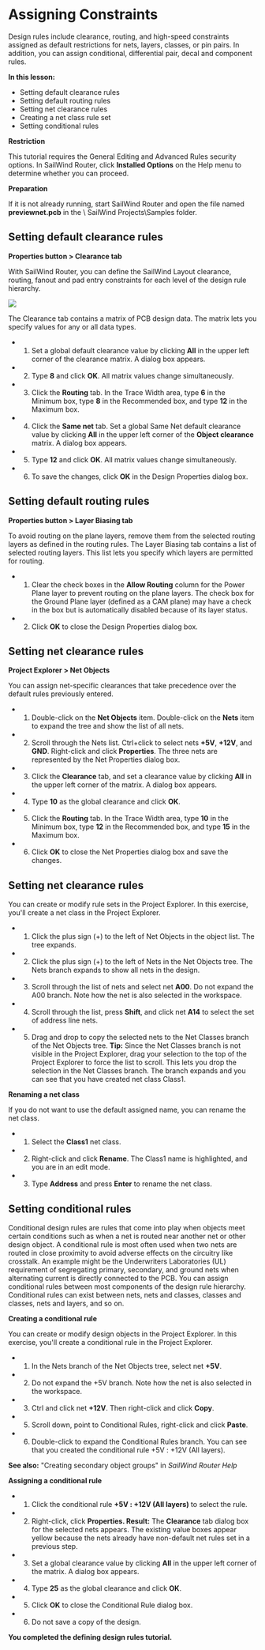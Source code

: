 # Assigning Constraints
Design rules include clearance, routing, and high-speed constraints assigned as default restrictions for nets, layers, classes, or pin pairs. In addition, you can assign conditional, differential pair, decal and component rules.

**In this lesson:**

- Setting default clearance rules
- Setting default routing rules
- Setting net clearance rules
- Creating a net class rule set
- Setting conditional rules

**Restriction**

This tutorial requires the General Editing and Advanced Rules security options. In SailWind Router, click **Installed Options** on the Help menu to determine whether you can proceed.

**Preparation**

If it is not already running, start SailWind Router and open the file named **previewnet.pcb** in the \ SailWind Projects\Samples folder.

## Setting default clearance rules
**Properties button > Clearance tab**

With SailWind Router, you can define the SailWind Layout clearance, routing, fanout and pad entry constraints for each level of the design rule hierarchy.

![](/router/tutrial/2/_page_0_Figure_15.jpeg)

The Clearance tab contains a matrix of PCB design data. The matrix lets you specify values for any or all data types.

- 1. Set a global default clearance value by clicking **All** in the upper left corner of the clearance matrix. A dialog box appears.
- 2. Type **8** and click **OK**. All matrix values change simultaneously.
- 3. Click the **Routing** tab. In the Trace Width area, type **6** in the Minimum box, type **8** in the Recommended box, and type **12** in the Maximum box.
- 4. Click the **Same net** tab. Set a global Same Net default clearance value by clicking **All** in the upper left corner of the **Object clearance** matrix. A dialog box appears.
- 5. Type **12** and click **OK**. All matrix values change simultaneously.
- 6. To save the changes, click **OK** in the Design Properties dialog box.

## Setting default routing rules
**Properties button > Layer Biasing tab**

To avoid routing on the plane layers, remove them from the selected routing layers as defined in the routing rules. The Layer Biasing tab contains a list of selected routing layers. This list lets you specify which layers are permitted for routing.

- 1. Clear the check boxes in the **Allow Routing** column for the Power Plane layer to prevent routing on the plane layers. The check box for the Ground Plane layer (defined as a CAM plane) may have a check in the box but is automatically disabled because of its layer status.
- 2. Click **OK** to close the Design Properties dialog box.

## Setting net clearance rules
**Project Explorer > Net Objects**

You can assign net-specific clearances that take precedence over the default rules previously entered.

- 1. Double-click on the **Net Objects** item. Double-click on the **Nets** item to expand the tree and show the list of all nets.
- 2. Scroll through the Nets list. Ctrl+click to select nets **+5V**, **+12V**, and **GND**. Right-click and click **Properties**. The three nets are represented by the Net Properties dialog box.
- 3. Click the **Clearance** tab, and set a clearance value by clicking **All** in the upper left corner of the matrix. A dialog box appears.
- 4. Type **10** as the global clearance and click **OK**.
- 5. Click the **Routing** tab. In the Trace Width area, type **10** in the Minimum box, type **12** in the Recommended box, and type **15** in the Maximum box.
- 6. Click **OK** to close the Net Properties dialog box and save the changes.

## Setting net clearance rules
You can create or modify rule sets in the Project Explorer. In this exercise, you'll create a net class in the Project Explorer.

- 1. Click the plus sign (+) to the left of Net Objects in the object list. The tree expands.
- 2. Click the plus sign (+) to the left of Nets in the Net Objects tree. The Nets branch expands to show all nets in the design.
- 3. Scroll through the list of nets and select net **A00**. Do not expand the A00 branch. Note how the net is also selected in the workspace.
- 4. Scroll through the list, press **Shift**, and click net **A14** to select the set of address line nets.
- 5. Drag and drop to copy the selected nets to the Net Classes branch of the Net Objects tree. **Tip:** Since the Net Classes branch is not visible in the Project Explorer, drag your selection to the top of the Project Explorer to force the list to scroll. This lets you drop the selection in the Net Classes branch. The branch expands and you can see that you have created net class Class1.

**Renaming a net class**

If you do not want to use the default assigned name, you can rename the net class.

- 1. Select the **Class1** net class.
- 2. Right-click and click **Rename**. The Class1 name is highlighted, and you are in an edit mode.
- 3. Type **Address** and press **Enter** to rename the net class.

## Setting conditional rules
Conditional design rules are rules that come into play when objects meet certain conditions such as when a net is routed near another net or other design object. A conditional rule is most often used when two nets are routed in close proximity to avoid adverse effects on the circuitry like crosstalk. An example might be the Underwriters Laboratories (UL) requirement of segregating primary, secondary, and ground nets when alternating current is directly connected to the PCB. You can assign conditional rules between most components of the design rule hierarchy. Conditional rules can exist between nets, nets and classes, classes and classes, nets and layers, and so on.

**Creating a conditional rule**

You can create or modify design objects in the Project Explorer. In this exercise, you'll create a conditional rule in the Project Explorer.

- 1. In the Nets branch of the Net Objects tree, select net **+5V**.
- 2. Do not expand the +5V branch. Note how the net is also selected in the workspace.
- 3. Ctrl and click net **+12V**. Then right-click and click **Copy**.
- 5. Scroll down, point to Conditional Rules, right-click and click **Paste**.
- 6. Double-click to expand the Conditional Rules branch. You can see that you created the conditional rule +5V : +12V (All layers).

**See also:** "Creating secondary object groups" in *SailWind Router Help*

**Assigning a conditional rule**

- 1. Click the conditional rule **+5V : +12V (All layers)** to select the rule.
- 2. Right-click, click **Properties. Result:** The **Clearance** tab dialog box for the selected nets appears. The existing value boxes appear yellow because the nets already have non-default net rules set in a previous step.
- 3. Set a global clearance value by clicking **All** in the upper left corner of the matrix. A dialog box appears.
- 4. Type **25** as the global clearance and click **OK**.
- 5. Click **OK** to close the Conditional Rule dialog box.
- 6. Do not save a copy of the design.

**You completed the defining design rules tutorial.**
